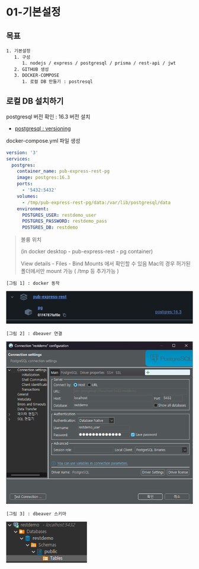 # 01-기본설정

## 목표

```tree
1. 기본설정
   1. 구성
      1. nodejs / express / postgresql / prisma / rest-api / jwt
   2. GITHUB 생성
   3. DOCKER-COMPOSE
      1. 로컬 DB 만들기 : postresql
```

## 로컬 DB 설치하기

postgresql 버전 확인 : 16.3 버전 설치

- [postgresql : versioning](https://www.postgresql.org/support/versioning/)

docker-compose.yml 파일 생성

```yml
version: '3'
services:
  postgres:
    container_name: pub-express-rest-pg
    image: postgres:16.3
    ports:
      - '5432:5432'
    volumes:
      - /tmp/pub-express-rest-pg/data:/var/lib/postgresql/data
    environment:
      POSTGRES_USER: restdemo_user
      POSTGRES_PASSWORD: restdemo_pass
      POSTGRES_DB: restdemo
```

> 볼륭 위치
>
> (in docker desktop - pub-express-rest - pg container)
>
> View details - Files - Bind Mounts 에서 확인할 수 있음
> Mac의 경우 허가된 폴더에서만 mount 가능 ( /tmp 등 추가가능 )

`[그림 1] : docker 동작`

![docker : run](images/01_01.png)

`[그림 2] : dbeaver 연결`

![dbeaver : connect](images/01_02.png)

`[그림 3] : dbeaver 스키마`

![dbeaver : schema](images/01_03.png)
